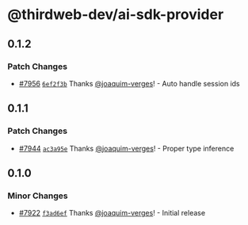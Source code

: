 # @thirdweb-dev/ai-sdk-provider

## 0.1.2

### Patch Changes

- [#7956](https://github.com/thirdweb-dev/js/pull/7956) [`6ef2f3b`](https://github.com/thirdweb-dev/js/commit/6ef2f3b37a0e66a737d26d6753d507baa9329d56) Thanks [@joaquim-verges](https://github.com/joaquim-verges)! - Auto handle session ids

## 0.1.1

### Patch Changes

- [#7944](https://github.com/thirdweb-dev/js/pull/7944) [`ac3a95e`](https://github.com/thirdweb-dev/js/commit/ac3a95ebbb2aa6b8fe068606e019e9cb9d10b151) Thanks [@joaquim-verges](https://github.com/joaquim-verges)! - Proper type inference

## 0.1.0

### Minor Changes

- [#7922](https://github.com/thirdweb-dev/js/pull/7922) [`f3ad6ef`](https://github.com/thirdweb-dev/js/commit/f3ad6efcf829e23435c4e2859809a74be877809d) Thanks [@joaquim-verges](https://github.com/joaquim-verges)! - Initial release
